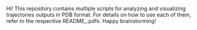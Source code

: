 Hi! This repository contains multiple scripts for analyzing and visualizing trajectories outputs in PDB format.
For details on how to use each of them, refer to the respective README_<scriptname>.pdfs.
Happy brainstorming!
